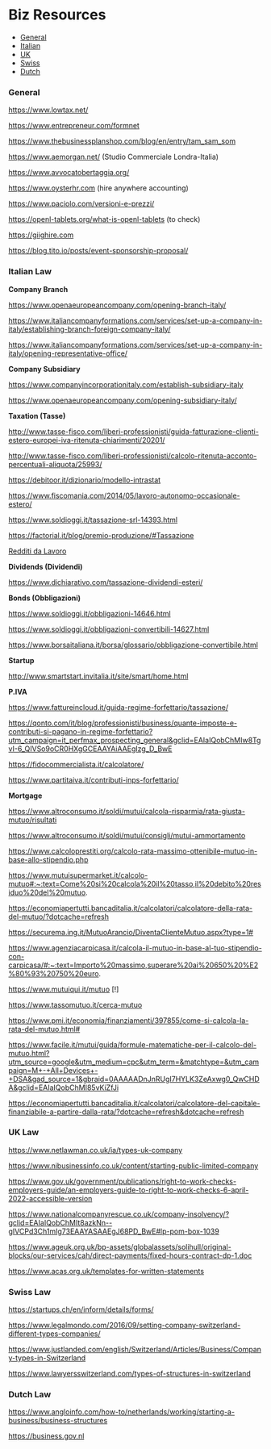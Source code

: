 Biz Resources
=================
* [General](#generallaw)
* [Italian](#italianlaw)
* [UK](#uklaw)
* [Swiss](#swisslaw)
* [Dutch](#dutchlaw)

<a name="generallaw"/></a>
### General

https://www.lowtax.net/

https://www.entrepreneur.com/formnet

https://www.thebusinessplanshop.com/blog/en/entry/tam_sam_som

https://www.aemorgan.net/ (Studio Commerciale Londra-Italia)

https://www.avvocatobertaggia.org/

https://www.oysterhr.com (hire anywhere accounting)

https://www.paciolo.com/versioni-e-prezzi/

https://openl-tablets.org/what-is-openl-tablets (to check)

https://giighire.com

https://blog.tito.io/posts/event-sponsorship-proposal/

<a name="italianlaw"/></a>
### Italian Law

**Company Branch**

https://www.openaeuropeancompany.com/opening-branch-italy/

https://www.italiancompanyformations.com/services/set-up-a-company-in-italy/establishing-branch-foreign-company-italy/

https://www.italiancompanyformations.com/services/set-up-a-company-in-italy/opening-representative-office/

**Company Subsidiary**

https://www.companyincorporationitaly.com/establish-subsidiary-italy

https://www.openaeuropeancompany.com/opening-subsidiary-italy/

**Taxation (Tasse)**

http://www.tasse-fisco.com/liberi-professionisti/guida-fatturazione-clienti-estero-europei-iva-ritenuta-chiarimenti/20201/

http://www.tasse-fisco.com/liberi-professionisti/calcolo-ritenuta-acconto-percentuali-aliquota/25993/

https://debitoor.it/dizionario/modello-intrastat

https://www.fiscomania.com/2014/05/lavoro-autonomo-occasionale-estero/

https://www.soldioggi.it/tassazione-srl-14393.html

https://factorial.it/blog/premio-produzione/#Tassazione

[Redditi da Lavoro](./Documents)

**Dividends (Dividendi)**

https://www.dichiarativo.com/tassazione-dividendi-esteri/

**Bonds (Obbligazioni)**

https://www.soldioggi.it/obbligazioni-14646.html

https://www.soldioggi.it/obbligazioni-convertibili-14627.html

https://www.borsaitaliana.it/borsa/glossario/obbligazione-convertibile.html

**Startup**

http://www.smartstart.invitalia.it/site/smart/home.html

**P.IVA**

https://www.fattureincloud.it/guida-regime-forfettario/tassazione/

https://qonto.com/it/blog/professionisti/business/quante-imposte-e-contributi-si-pagano-in-regime-forfettario?utm_campaign=it_perfmax_prospecting_general&gclid=EAIaIQobChMIw8TgvI-6_QIVSo9oCR0HXgGCEAAYAiAAEgIzg_D_BwE

https://fidocommercialista.it/calcolatore/

https://www.partitaiva.it/contributi-inps-forfettario/

**Mortgage**

https://www.altroconsumo.it/soldi/mutui/calcola-risparmia/rata-giusta-mutuo/risultati

https://www.altroconsumo.it/soldi/mutui/consigli/mutui-ammortamento

https://www.calcoloprestiti.org/calcolo-rata-massimo-ottenibile-mutuo-in-base-allo-stipendio.php

https://www.mutuisupermarket.it/calcolo-mutuo#:~:text=Come%20si%20calcola%20il%20tasso,il%20debito%20residuo%20del%20mutuo.

https://economiapertutti.bancaditalia.it/calcolatori/calcolatore-della-rata-del-mutuo/?dotcache=refresh

https://securema.ing.it/MutuoArancio/DiventaClienteMutuo.aspx?type=1#

https://www.agenziacarpicasa.it/calcola-il-mutuo-in-base-al-tuo-stipendio-con-carpicasa/#:~:text=Importo%20massimo,superare%20ai%20650%20%E2%80%93%20750%20euro.

https://www.mutuiqui.it/mutuo [!]

https://www.tassomutuo.it/cerca-mutuo

https://www.pmi.it/economia/finanziamenti/397855/come-si-calcola-la-rata-del-mutuo.html#

https://www.facile.it/mutui/guida/formule-matematiche-per-il-calcolo-del-mutuo.html?utm_source=google&utm_medium=cpc&utm_term=&matchtype=&utm_campaign=M+-+All+Devices+-+DSA&gad_source=1&gbraid=0AAAAADnJnRUgI7HYLK3ZeAxwg0_QwCHDA&gclid=EAIaIQobChMI85vKiZfJi

https://economiapertutti.bancaditalia.it/calcolatori/calcolatore-del-capitale-finanziabile-a-partire-dalla-rata/?dotcache=refresh&dotcache=refresh

<a name="uklaw"/></a>
### UK Law

https://www.netlawman.co.uk/ia/types-uk-company

https://www.nibusinessinfo.co.uk/content/starting-public-limited-company

https://www.gov.uk/government/publications/right-to-work-checks-employers-guide/an-employers-guide-to-right-to-work-checks-6-april-2022-accessible-version

https://www.nationalcompanyrescue.co.uk/company-insolvency/?gclid=EAIaIQobChMIt8azkNn--gIVCPd3Ch1mIg73EAAYASAAEgJ68PD_BwE#lp-pom-box-1039

https://www.ageuk.org.uk/bp-assets/globalassets/solihull/original-blocks/our-services/cah/direct-payments/fixed-hours-contract-dp-1.doc

https://www.acas.org.uk/templates-for-written-statements

<a name="swisslaw"/></a>
### Swiss Law

https://startups.ch/en/inform/details/forms/

https://www.legalmondo.com/2016/09/setting-company-switzerland-different-types-companies/

https://www.justlanded.com/english/Switzerland/Articles/Business/Company-types-in-Switzerland

https://www.lawyersswitzerland.com/types-of-structures-in-switzerland

<a name="dutchlaw"/></a>
### Dutch Law

https://www.angloinfo.com/how-to/netherlands/working/starting-a-business/business-structures

https://business.gov.nl
